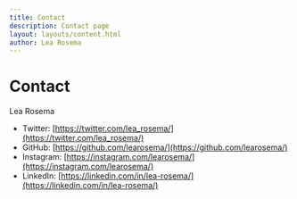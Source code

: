 ```yaml
---
title: Contact
description: Contact page
layout: layouts/content.html
author: Lea Rosema
---
```


# Contact

Lea Rosema

- Twitter: [https://twitter.com/lea_rosema/](https://twitter.com/lea_rosema/)
- GitHub: [https://github.com/learosema/](https://github.com/learosema/)
- Instagram: [https://instagram.com/learosema/](https://instagram.com/learosema/)
- LinkedIn: [https://linkedin.com/in/lea-rosema/](https://linkedin.com/in/lea-rosema/)
